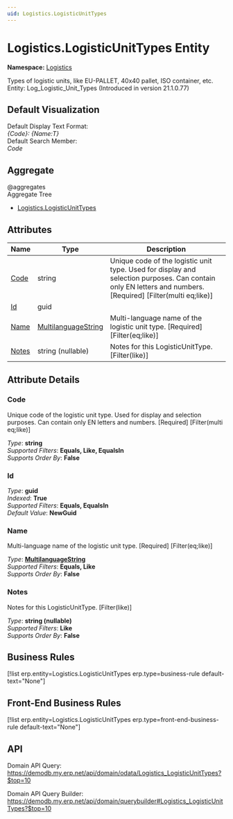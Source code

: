 ```yaml
---
uid: Logistics.LogisticUnitTypes
---
```

# Logistics.LogisticUnitTypes Entity

**Namespace:** [Logistics](Logistics.md)  

Types of logistic units, like EU-PALLET, 40x40 pallet, ISO container, etc. Entity: Log_Logistic_Unit_Types (Introduced in version 21.1.0.77)

## Default Visualization
Default Display Text Format:  
_{Code}: {Name:T}_  
Default Search Member:  
_Code_  

## Aggregate
  @aggregates  
Aggregate Tree  
* [Logistics.LogisticUnitTypes](Logistics.LogisticUnitTypes.md)  

## Attributes

| Name | Type | Description |
| ---- | ---- | --- |
| [Code](Logistics.LogisticUnitTypes.md#code) | string | Unique code of the logistic unit type. Used for display and selection purposes. Can contain only EN letters and numbers. [Required] [Filter(multi eq;like)] 
| [Id](Logistics.LogisticUnitTypes.md#id) | guid |  
| [Name](Logistics.LogisticUnitTypes.md#name) | [MultilanguageString](../data-types.md#multilanguagestring) | Multi-language name of the logistic unit type. [Required] [Filter(eq;like)] 
| [Notes](Logistics.LogisticUnitTypes.md#notes) | string (nullable) | Notes for this LogisticUnitType. [Filter(like)] 


## Attribute Details

### Code

Unique code of the logistic unit type. Used for display and selection purposes. Can contain only EN letters and numbers. [Required] [Filter(multi eq;like)]

_Type_: **string**  
_Supported Filters_: **Equals, Like, EqualsIn**  
_Supports Order By_: **False**  

### Id

_Type_: **guid**  
_Indexed_: **True**  
_Supported Filters_: **Equals, EqualsIn**  
_Default Value_: **NewGuid**  

### Name

Multi-language name of the logistic unit type. [Required] [Filter(eq;like)]

_Type_: **[MultilanguageString](../data-types.md#multilanguagestring)**  
_Supported Filters_: **Equals, Like**  
_Supports Order By_: **False**  

### Notes

Notes for this LogisticUnitType. [Filter(like)]

_Type_: **string (nullable)**  
_Supported Filters_: **Like**  
_Supports Order By_: **False**  



## Business Rules

[!list erp.entity=Logistics.LogisticUnitTypes erp.type=business-rule default-text="None"]

## Front-End Business Rules

[!list erp.entity=Logistics.LogisticUnitTypes erp.type=front-end-business-rule default-text="None"]

## API

Domain API Query:
<https://demodb.my.erp.net/api/domain/odata/Logistics_LogisticUnitTypes?$top=10>

Domain API Query Builder:
<https://demodb.my.erp.net/api/domain/querybuilder#Logistics_LogisticUnitTypes?$top=10>

